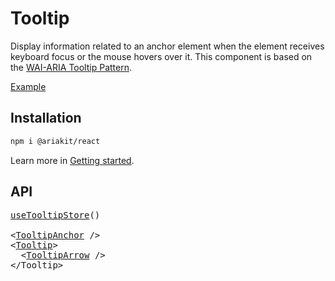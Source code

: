 # Tooltip

<p data-description>
  Display information related to an anchor element when the element receives keyboard focus or the mouse hovers over it. This component is based on the <a href="https://www.w3.org/WAI/ARIA/apg/patterns/tooltip/">WAI-ARIA Tooltip Pattern</a>.
</p>

<a href="../examples/tooltip/index.tsx" data-playground>Example</a>

## Installation

```sh
npm i @ariakit/react
```

Learn more in [Getting started](/guide/getting-started).

## API

<pre data-api>
<a href="/apis/tooltip-store">useTooltipStore</a>()

&lt;<a href="/apis/tooltip-anchor">TooltipAnchor</a> /&gt;
&lt;<a href="/apis/tooltip">Tooltip</a>&gt;
  &lt;<a href="/apis/tooltip-arrow">TooltipArrow</a> /&gt;
&lt;/Tooltip&gt;
</pre>
